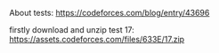 About tests: https://codeforces.com/blog/entry/43696

firstly download and unzip test 17: https://assets.codeforces.com/files/633E/17.zip
